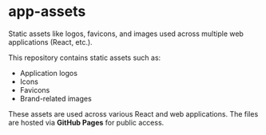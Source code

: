 # app-assets
Static assets like logos, favicons, and images used across multiple web applications (React, etc.).

This repository contains static assets such as:

- Application logos
- Icons
- Favicons
- Brand-related images

These assets are used across various React and web applications. The files are hosted via **GitHub Pages** for public access.
